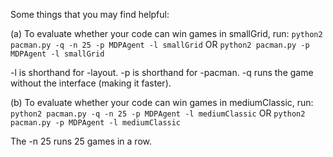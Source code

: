 Some things that you may find helpful:

(a) To evaluate whether your code can win games in smallGrid, run:
```python2 pacman.py -q -n 25 -p MDPAgent -l smallGrid``` OR 
```python2 pacman.py -p MDPAgent -l smallGrid```

-l is shorthand for -layout. -p is shorthand for -pacman. -q runs the game without the
interface (making it faster).

(b) To evaluate whether your code can win games in mediumClassic, run:
```python2 pacman.py -q -n 25 -p MDPAgent -l mediumClassic``` OR
```python2 pacman.py -p MDPAgent -l mediumClassic```

The -n 25 runs 25 games in a row.
